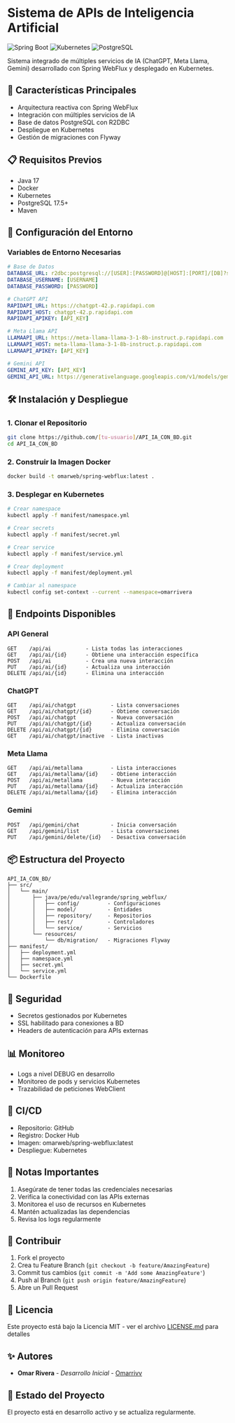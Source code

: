 # Sistema de APIs de Inteligencia Artificial

![Spring Boot](https://img.shields.io/badge/Spring%20Boot-3.2.2-brightgreen.svg)
![Kubernetes](https://img.shields.io/badge/Kubernetes-v1.33.2-blue.svg)
![PostgreSQL](https://img.shields.io/badge/PostgreSQL-17.5-blue.svg)

Sistema integrado de múltiples servicios de IA (ChatGPT, Meta Llama, Gemini) desarrollado con Spring WebFlux y desplegado en Kubernetes.

## 🚀 Características Principales

- Arquitectura reactiva con Spring WebFlux
- Integración con múltiples servicios de IA
- Base de datos PostgreSQL con R2DBC
- Despliegue en Kubernetes
- Gestión de migraciones con Flyway

## 📋 Requisitos Previos

- Java 17
- Docker
- Kubernetes
- PostgreSQL 17.5+
- Maven

## 🔧 Configuración del Entorno

### Variables de Entorno Necesarias

```yaml
# Base de Datos
DATABASE_URL: r2dbc:postgresql://[USER]:[PASSWORD]@[HOST]:[PORT]/[DB]?sslMode=require
DATABASE_USERNAME: [USERNAME]
DATABASE_PASSWORD: [PASSWORD]

# ChatGPT API
RAPIDAPI_URL: https://chatgpt-42.p.rapidapi.com
RAPIDAPI_HOST: chatgpt-42.p.rapidapi.com
RAPIDAPI_APIKEY: [API_KEY]

# Meta Llama API
LLAMAAPI_URL: https://meta-llama-llama-3-1-8b-instruct.p.rapidapi.com
LLAMAAPI_HOST: meta-llama-llama-3-1-8b-instruct.p.rapidapi.com
LLAMAAPI_APIKEY: [API_KEY]

# Gemini API
GEMINI_API_KEY: [API_KEY]
GEMINI_API_URL: https://generativelanguage.googleapis.com/v1/models/gemini-pro:generateContent
```

## 🛠️ Instalación y Despliegue

### 1. Clonar el Repositorio

```bash
git clone https://github.com/[tu-usuario]/API_IA_CON_BD.git
cd API_IA_CON_BD
```

### 2. Construir la Imagen Docker

```bash
docker build -t omarweb/spring-webflux:latest .
```

### 3. Desplegar en Kubernetes

```bash
# Crear namespace
kubectl apply -f manifest/namespace.yml

# Crear secrets
kubectl apply -f manifest/secret.yml

# Crear service
kubectl apply -f manifest/service.yml

# Crear deployment
kubectl apply -f manifest/deployment.yml

# Cambiar al namespace
kubectl config set-context --current --namespace=omarrivera
```

## 📡 Endpoints Disponibles

### API General
```
GET    /api/ai           - Lista todas las interacciones
GET    /api/ai/{id}      - Obtiene una interacción específica
POST   /api/ai           - Crea una nueva interacción
PUT    /api/ai/{id}      - Actualiza una interacción
DELETE /api/ai/{id}      - Elimina una interacción
```

### ChatGPT
```
GET    /api/ai/chatgpt           - Lista conversaciones
GET    /api/ai/chatgpt/{id}      - Obtiene conversación
POST   /api/ai/chatgpt           - Nueva conversación
PUT    /api/ai/chatgpt/{id}      - Actualiza conversación
DELETE /api/ai/chatgpt/{id}      - Elimina conversación
GET    /api/ai/chatgpt/inactive  - Lista inactivas
```

### Meta Llama
```
GET    /api/ai/metallama         - Lista interacciones
GET    /api/ai/metallama/{id}    - Obtiene interacción
POST   /api/ai/metallama         - Nueva interacción
PUT    /api/ai/metallama/{id}    - Actualiza interacción
DELETE /api/ai/metallama/{id}    - Elimina interacción
```

### Gemini
```
POST   /api/gemini/chat          - Inicia conversación
GET    /api/gemini/list          - Lista conversaciones
PUT    /api/gemini/delete/{id}   - Desactiva conversación
```

## 📦 Estructura del Proyecto

```
API_IA_CON_BD/
├── src/
│   └── main/
│       ├── java/pe/edu/vallegrande/spring_webflux/
│       │   ├── config/         - Configuraciones
│       │   ├── model/          - Entidades
│       │   ├── repository/     - Repositorios
│       │   ├── rest/           - Controladores
│       │   └── service/        - Servicios
│       └── resources/
│           └── db/migration/   - Migraciones Flyway
├── manifest/
│   ├── deployment.yml
│   ├── namespace.yml
│   ├── secret.yml
│   └── service.yml
└── Dockerfile
```

## 🔐 Seguridad

- Secretos gestionados por Kubernetes
- SSL habilitado para conexiones a BD
- Headers de autenticación para APIs externas

## 📊 Monitoreo

- Logs a nivel DEBUG en desarrollo
- Monitoreo de pods y servicios Kubernetes
- Trazabilidad de peticiones WebClient

## 🔄 CI/CD

- Repositorio: GitHub
- Registro: Docker Hub
- Imagen: omarweb/spring-webflux:latest
- Despliegue: Kubernetes

## 📝 Notas Importantes

1. Asegúrate de tener todas las credenciales necesarias
2. Verifica la conectividad con las APIs externas
3. Monitorea el uso de recursos en Kubernetes
4. Mantén actualizadas las dependencias
5. Revisa los logs regularmente

## 🤝 Contribuir

1. Fork el proyecto
2. Crea tu Feature Branch (`git checkout -b feature/AmazingFeature`)
3. Commit tus cambios (`git commit -m 'Add some AmazingFeature'`)
4. Push al Branch (`git push origin feature/AmazingFeature`)
5. Abre un Pull Request

## 📄 Licencia

Este proyecto está bajo la Licencia MIT - ver el archivo [LICENSE.md](LICENSE.md) para detalles

## ✨ Autores

* **Omar Rivera** - *Desarrollo Inicial* - [Omarrivv](https://github.com/Omarrivv)

## 🎯 Estado del Proyecto

El proyecto está en desarrollo activo y se actualiza regularmente.
